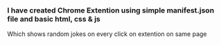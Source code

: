 <h3>I have created Chrome Extention using simple manifest.json file and basic html, css & js</h3>
<p>Which shows random jokes on every click on extention on same page</p>
